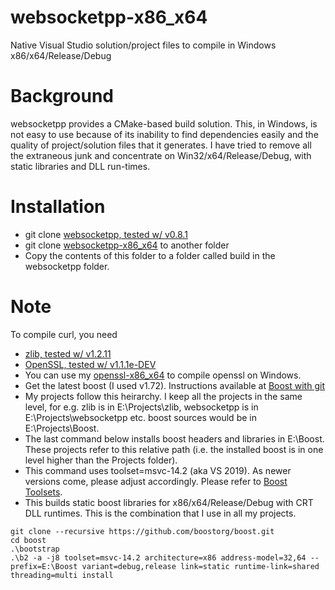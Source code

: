 # websocketpp-x86_x64
Native Visual Studio solution/project files to compile in Windows x86/x64/Release/Debug

# Background #
websocketpp provides a CMake-based build solution. This, in Windows,
is not easy to use because of its inability to find dependencies
easily and the quality of project/solution files that it generates. I
have tried to remove all the extraneous junk and concentrate on
Win32/x64/Release/Debug, with static libraries and DLL run-times.

# Installation #

  * git clone [websocketpp, tested w/ v0.8.1](https://github.com/zaphoyd/websocketpp)
  * git clone [websocketpp-x86_x64](https://github.com/sridharb1/websocketpp-x86_x64)
    to another folder
  * Copy the contents of this folder to a folder called build in
    the websocketpp folder.

# Note #

To compile curl, you need 

  * [zlib, tested w/ v1.2.11](https://github.com/madler/zlib)
  * [OpenSSL, tested w/ v1.1.1e-DEV](https://github.com/openssl/openssl)
  * You can use my [openssl-x86_x64](https://github.com/sridharb1/openssl-x86_x64) to compile openssl on Windows.
  * Get the latest boost (I used v1.72). Instructions available at [Boost with git](https://github.com/boostorg/wiki/wiki/Getting-Started%3A-Overview)
  * My projects follow this heirarchy. I keep all the projects in the
    same level, for e.g. zlib is in E:\Projects\zlib, websocketpp is
    in E:\Projects\websocketpp etc. boost sources would be in
    E:\Projects\Boost.
  * The last command below installs boost headers and libraries in
    E:\Boost. These projects refer to this relative path (i.e. the
    installed boost is in one level higher than the Projects folder).
  * This command uses toolset=msvc-14.2 (aka VS 2019). As newer
    versions come, please adjust accordingly. Please refer to [Boost Toolsets](https://boostorg.github.io/build/manual/develop/index.html).
  * This builds static boost libraries for x86/x64/Release/Debug with
    CRT DLL runtimes. This is the combination that I use in all my
    projects.

  ``` shell
  git clone --recursive https://github.com/boostorg/boost.git
  cd boost
  .\bootstrap
  .\b2 -a -j8 toolset=msvc-14.2 architecture=x86 address-model=32,64 --prefix=E:\Boost variant=debug,release link=static runtime-link=shared threading=multi install
  ```
